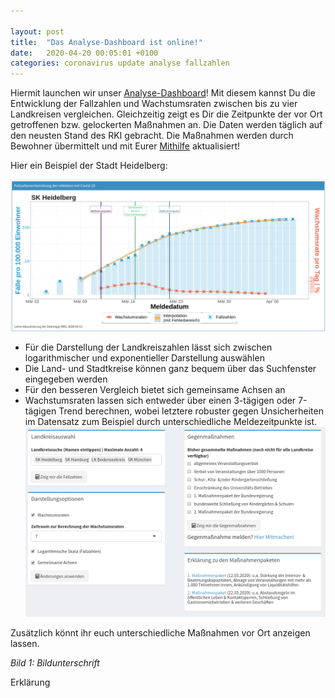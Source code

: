 ```yaml
---

layout: post
title:  "Das Analyse-Dashboard ist online!"
date:   2020-04-20 00:05:01 +0100
categories: coronavirus update analyse fallzahlen
---
```


Hiermit launchen wir unser [Analyse-Dashboard](http://mitigationhubs.shinyapps.io/mitigationhubs-shiny)! Mit diesem kannst Du die Entwicklung der Fallzahlen und Wachstumsraten zwischen bis zu vier Landkreisen vergleichen. Gleichzeitig zeigt es Dir die Zeitpunkte der vor Ort getroffenen bzw. gelockerten Maßnahmen an. Die Daten werden täglich auf den neusten Stand des RKI gebracht. Die Maßnahmen werden durch Bewohner übermittelt und mit Eurer [Mithilfe](https://forms.gle/3Jd2hRYbJGRBZ42d6?hl=de) aktualisiert! 

Hier ein Beispiel der Stadt Heidelberg:

![SKHeidelberg_Dashboard.png](/logo/SKHeidelberg_Dashboard.png)

- Für die Darstellung der Landkreiszahlen lässt sich zwischen logarithmischer und exponentieller Darstellung auswählen
- Die Land- und Stadtkreise können ganz bequem über das Suchfenster eingegeben werden
- Für den besseren Vergleich bietet sich  gemeinsame Achsen an
- Wachstumsraten lassen sich entweder über einen 3-tägigen oder 7-tägigen Trend berechnen, wobei letztere robuster gegen Unsicherheiten im Datensatz zum Beispiel durch unterschiedliche Meldezeitpunkte ist. 
![DashboardTutorial1.png](/plots/DashboardTutorial1.png)

Zusätzlich könnt ihr euch unterschiedliche Maßnahmen vor Ort anzeigen lassen. 


*Bild 1: Bildunterschrift*


Erklärung


